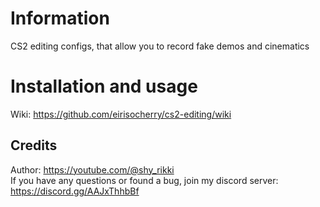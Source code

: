 # Information
CS2 editing configs, that allow you to record fake demos and cinematics  

# Installation and usage
Wiki: https://github.com/eirisocherry/cs2-editing/wiki  

## Credits
Author: https://youtube.com/@shy_rikki  
If you have any questions or found a bug, join my discord server: https://discord.gg/AAJxThhbBf  
